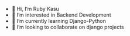 - 👋 Hi, I’m Ruby Kasu
- 👀 I’m interested in Backend Development
- 🌱 I’m currently learning Django-Python
- 💞️ I’m looking to collaborate on django projects


<!---
kasu-Ruby/kasu-Ruby is a ✨ special ✨ repository because its `README.md` (this file) appears on your GitHub profile.
You can click the Preview link to take a look at your changes.
--->
